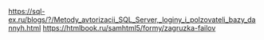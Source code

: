 https://sql-ex.ru/blogs/?/Metody_avtorizacii_SQL_Server,_loginy_i_polzovateli_bazy_dannyh.html
https://htmlbook.ru/samhtml5/formy/zagruzka-failov
